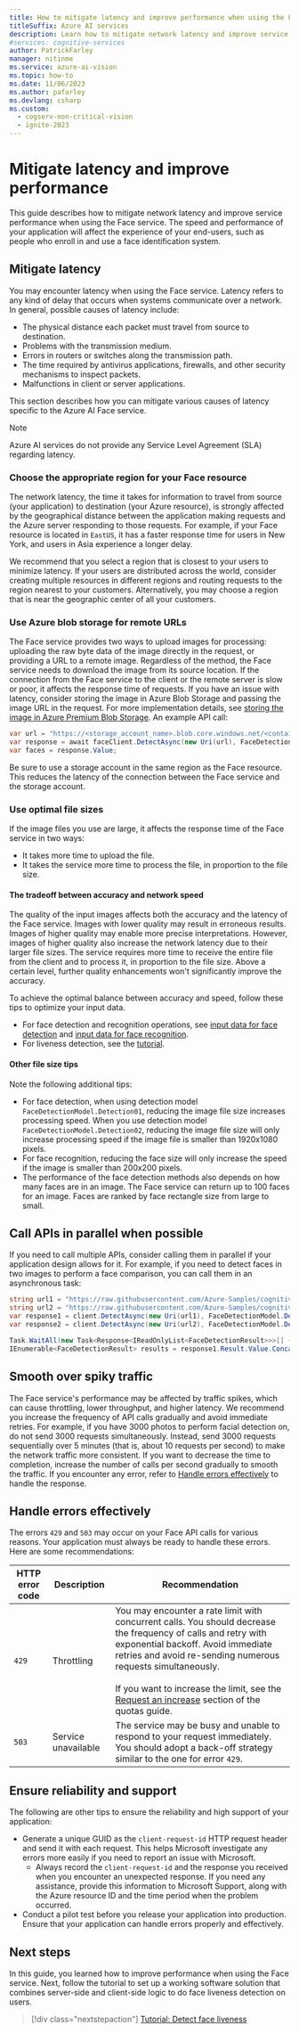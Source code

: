 ```yaml
---
title: How to mitigate latency and improve performance when using the Face service
titleSuffix: Azure AI services
description: Learn how to mitigate network latency and improve service performance when using the Face service.
#services: cognitive-services
author: PatrickFarley
manager: nitinme
ms.service: azure-ai-vision
ms.topic: how-to
ms.date: 11/06/2023
ms.author: pafarley
ms.devlang: csharp
ms.custom:
  - cogserv-non-critical-vision
  - ignite-2023
---
```


# Mitigate latency and improve performance

This guide describes how to mitigate network latency and improve service performance when using the Face service. The speed and performance of your application will affect the experience of your end-users, such as people who enroll in and use a face identification system.

## Mitigate latency

You may encounter latency when using the Face service. Latency refers to any kind of delay that occurs when systems communicate over a network. In general, possible causes of latency include:
- The physical distance each packet must travel from source to destination.
- Problems with the transmission medium.
- Errors in routers or switches along the transmission path.
- The time required by antivirus applications, firewalls, and other security mechanisms to inspect packets.
- Malfunctions in client or server applications.

This section describes how you can mitigate various causes of latency specific to the Azure AI Face service.

> [!NOTE]
> Azure AI services do not provide any Service Level Agreement (SLA) regarding latency.

### Choose the appropriate region for your Face resource

The network latency, the time it takes for information to travel from source (your application) to destination (your Azure resource), is strongly affected by the geographical distance between the application making requests and the Azure server responding to those requests. For example, if your Face resource is located in `EastUS`, it has a faster response time for users in New York, and users in Asia experience a longer delay. 

We recommend that you select a region that is closest to your users to minimize latency. If your users are distributed across the world, consider creating multiple resources in different regions and routing requests to the region nearest to your customers. Alternatively, you may choose a region that is near the geographic center of all your customers.

### Use Azure blob storage for remote URLs

The Face service provides two ways to upload images for processing: uploading the raw byte data of the image directly in the request, or providing a URL to a remote image. Regardless of the method, the Face service needs to download the image from its source location. If the connection from the Face service to the client or the remote server is slow or poor, it affects the response time of requests. If you have an issue with latency, consider storing the image in Azure Blob Storage and passing the image URL in the request. For more implementation details, see [storing the image in Azure Premium Blob Storage](../../../storage/blobs/storage-upload-process-images.md?tabs=dotnet). An example API call:

``` csharp
var url = "https://<storage_account_name>.blob.core.windows.net/<container_name>/<file_name>";
var response = await faceClient.DetectAsync(new Uri(url), FaceDetectionModel.Detection03, FaceRecognitionModel.Recognition04, returnFaceId: false);
var faces = response.Value;
```

Be sure to use a storage account in the same region as the Face resource. This reduces the latency of the connection between the Face service and the storage account.

### Use optimal file sizes

If the image files you use are large, it affects the response time of the Face service in two ways:
- It takes more time to upload the file.
- It takes the service more time to process the file, in proportion to the file size.


#### The tradeoff between accuracy and network speed

The quality of the input images affects both the accuracy and the latency of the Face service. Images with lower quality may result in erroneous results. Images of higher quality may enable more precise interpretations. However, images of higher quality also increase the network latency due to their larger file sizes. The service requires more time to receive the entire file from the client and to process it, in proportion to the file size. Above a certain level, further quality enhancements won't significantly improve the accuracy.

To achieve the optimal balance between accuracy and speed, follow these tips to optimize your input data. 
- For face detection and recognition operations, see [input data for face detection](../concept-face-detection.md#input-requirements) and [input data for face recognition](../concept-face-recognition.md#input-requirements).
- For liveness detection, see the [tutorial](../Tutorials/liveness.md#select-a-good-reference-image). 

#### Other file size tips

Note the following additional tips:
- For face detection, when using detection model `FaceDetectionModel.Detection01`, reducing the image file size increases processing speed. When you use detection model `FaceDetectionModel.Detection02`, reducing the image file size will only increase processing speed if the image file is smaller than 1920x1080 pixels.
- For face recognition, reducing the face size will only increase the speed if the image is smaller than 200x200 pixels.
- The performance of the face detection methods also depends on how many faces are in an image. The Face service can return up to 100 faces for an image. Faces are ranked by face rectangle size from large to small.


## Call APIs in parallel when possible

If you need to call multiple APIs, consider calling them in parallel if your application design allows for it. For example, if you need to detect faces in two images to perform a face comparison, you can call them in an asynchronous task:

```csharp
string url1 = "https://raw.githubusercontent.com/Azure-Samples/cognitive-services-sample-data-files/master/Face/images/detection1.jpg";
string url2 = "https://raw.githubusercontent.com/Azure-Samples/cognitive-services-sample-data-files/master/Face/images/detection2.jpg";
var response1 = client.DetectAsync(new Uri(url1), FaceDetectionModel.Detection03, FaceRecognitionModel.Recognition04, returnFaceId: false);
var response2 = client.DetectAsync(new Uri(url2), FaceDetectionModel.Detection03, FaceRecognitionModel.Recognition04, returnFaceId: false);

Task.WaitAll(new Task<Response<IReadOnlyList<FaceDetectionResult>>>[] { response1, response2 });
IEnumerable<FaceDetectionResult> results = response1.Result.Value.Concat(response2.Result.Value);
```

## Smooth over spiky traffic 

The Face service's performance may be affected by traffic spikes, which can cause throttling, lower throughput, and higher latency. We recommend you increase the frequency of API calls gradually and avoid immediate retries. For example, if you have 3000 photos to perform facial detection on, do not send 3000 requests simultaneously. Instead, send 3000 requests sequentially over 5 minutes (that is, about 10 requests per second) to make the network traffic more consistent. If you want to decrease the time to completion, increase the number of calls per second gradually to smooth the traffic. If you encounter any error, refer to [Handle errors effectively](#handle-errors-effectively) to handle the response. 

## Handle errors effectively 

The errors `429` and `503` may occur on your Face API calls for various reasons. Your application must always be ready to handle these errors. Here are some recommendations:
 
|HTTP error code  | Description |Recommendation  |
|---------|---------|---------|
|  `429`   |   Throttling    |    You may encounter a rate limit with concurrent calls. You should decrease the frequency of calls and retry with exponential backoff. Avoid immediate retries and avoid re-sending numerous requests simultaneously. </br></br>If you want to increase the limit, see the [Request an increase](../identity-quotas-limits.md#how-to-request-an-increase-to-the-default-limits) section of the quotas guide.  |
| `503` |   Service unavailable    |   The service may be busy and unable to respond to your request immediately. You should adopt a back-off strategy similar to the one for error `429`.   |

## Ensure reliability and support 

The following are other tips to ensure the reliability and high support of your application: 

- Generate a unique GUID as the `client-request-id` HTTP request header and send it with each request. This helps Microsoft investigate any errors more easily if you need to report an issue with Microsoft. 
    - Always record the `client-request-id` and the response you received when you encounter an unexpected response. If you need any assistance, provide this information to Microsoft Support, along with the Azure resource ID and the time period when the problem occurred.
- Conduct a pilot test before you release your application into production. Ensure that your application can handle errors properly and effectively. 

## Next steps

In this guide, you learned how to improve performance when using the Face service. Next, follow the tutorial to set up a working software solution that combines server-side and client-side logic to do face liveness detection on users.

> [!div class="nextstepaction"]
> [Tutorial: Detect face liveness](../Tutorials/liveness.md)
